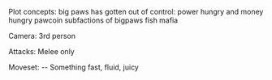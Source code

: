 Plot concepts:
big paws has gotten out of control: power hungry and money hungry
pawcoin
subfactions of bigpaws
fish mafia



Camera: 3rd person

Attacks: Melee only

Moveset:  -- Something fast, fluid, juicy